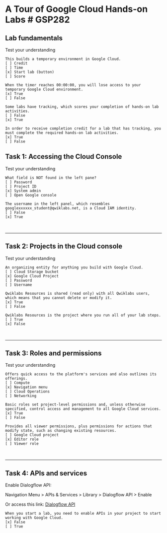 # **A Tour of Google Cloud Hands-on Labs # GSP282**

## **Lab fundamentals**
Test your understanding

    This builds a temporary environment in Google Cloud.
    [ ] Credit
    [ ] Time
    [x] Start lab (button)
    [ ] Score
>
    When the timer reaches 00:00:00, you will lose access to your temporary Google Cloud environment.
    [x] True
    [ ] False
>
    Some labs have tracking, which scores your completion of hands-on lab activities.
    [ ] False
    [x] True
>
    In order to receive completion credit for a lab that has tracking, you must complete the required hands-on lab activities.
    [x] True
    [ ] False



## **Task 1: Accessing the Cloud Console**
Test your understanding

    What field is NOT found in the left pane?
    [ ] Password
    [ ] Project ID
    [x] System admin
    [ ] Open Google console
>
    The username in the left panel, which resembles googlexxxxxx_student@qwiklabs.net, is a Cloud IAM identity.
    [ ] False
    [x] True

<br>

___
## **Task 2: Projects in the Cloud console**
Test your understanding

    An organizing entity for anything you build with Google Cloud.
    [ ] Cloud Storage bucket
    [x] Google Cloud Project
    [ ] Password
    [ ] Username
>
    Qwiklabs Resources is shared (read only) with all Qwiklabs users, which means that you cannot delete or modify it.
    [x] True
    [ ] False
>
    Qwiklabs Resources is the project where you run all of your lab steps.
    [ ] True
    [x] False

<br>

___
## **Task 3: Roles and permissions**
Test your understanding

    Offers quick access to the platform's services and also outlines its offerings.
    [ ] Compute
    [x] Navigation menu
    [ ] Cloud Operations
    [ ] Networking
>
    Basic roles set project-level permissions and, unless otherwise specified, control access and management to all Google Cloud services.
    [x] True
    [ ] False
>
    Provides all viewer permissions, plus permissions for actions that modify state, such as changing existing resources.
    [ ] Google Cloud project
    [x] Editor role
    [ ] Viewer role

<br>

___
## **Task 4: APIs and services**
Enable Dialogflow API:

Navigation Menu > APIs & Services > Library > Dialogflow API > Enable

Or access this link: [Dialogflow API](https://console.cloud.google.com/apis/library/dialogflow.googleapis.com)

    When you start a lab, you need to enable APIs in your project to start working with Google Cloud.
    [x] False
    [ ] True
